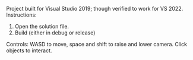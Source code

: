 Project built for Visual Studio 2019; though verified to work for VS 2022.
Instructions:
1. Open the solution file.
2. Build (either in debug or release)

Controls: WASD to move, space and shift to raise and lower camera. Click objects to interact.
